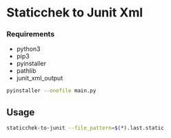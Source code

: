 # Staticchek to Junit Xml

### Requirements

- python3
- pip3
- pyinstaller
- pathlib
- junit_xml_output

```bash
pyinstaller --onefile main.py
```

## Usage

```bash
staticchek-to-junit --file_pattern=$(*).last.static
```
